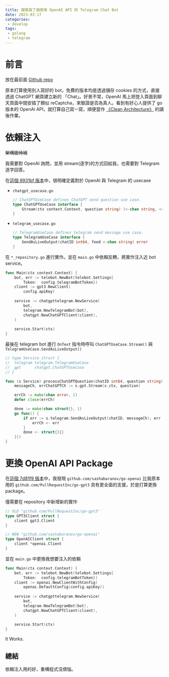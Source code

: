 ```yaml
---
title: 跟風寫了個使用 OpenAI API 的 Telegram Chat Bot
date: 2023-03-17
categories:
 - develop
tags:
 - golang
 - telegram
---
```


# 前言

放在最前面 [Github repo](https://github.com/omegaatt36/chatelegram)

原本打算使用別人寫好的 bot，免費的版本均是透過儲存 cookies 的方式，直接透過 ChatGPT 網頁建立新的 「Chat」。好景不常，OpenAI 馬上把登入頁面到聊天頁面中間安插了類似 reCaptcha，來驗證是否為真人。看到有好心人提供了 go 版本的 OpenAi API，就打算自己寫一寫，順便當作 [《Clean Architecture》](https://www.tenlong.com.tw/products/9789864342945) 的讀後作業。

# 依賴注入

~~架構圖待補~~

我需要對 OpenAI 詢問，並用 stream(逐字)的方式回給我，也需要對 Telegram 逐字回答。

在[這個 8931bf 版本](https://github.com/omegaatt36/chatelegram/tree/8931bfbf9e0e00891c07aaaf0c12aa730e34dd39)中，很明確定義對於 OpenAI 與 Telegram 的 usecase

- `chatgpt_usecase.go`
    ```go
    // ChatGPTUseCase defines ChatGPT send question use case.
    type ChatGPTUseCase interface {
    	Stream(ctx context.Context, question string) (<-chan string, <-chan error)
    }
    ```
- `telegram_usecase.go`
    ```go
    // TelegramUseCase defines telegram send message use case.
    type TelegramUseCase interface {
    	SendAsLiveOutput(chatID int64, feed <-chan string) error
    }
    ```

在 `*_repository.go` 進行實作。並在 `main.go` 中依賴反轉，將實作注入近 bot service。
```go
func Main(ctx context.Context) {
	bot, err := telebot.NewBot(telebot.Settings{
		Token:  config.telegramBotToken})
    client := gpt3.NewClient(
        config.apiKey)
    
    service := chatgpttelegram.NewService(
        bot,
        telegram.NewTelegramBot(bot),
        chatgpt.NewChatGPTClient(client),
    )
    
    service.Start(ctx)
}
```

最後在 telegram bot 進行 `OnText` 指令時呼叫 `ChatGPTUseCase.Stream()` 與 `TelegramUseCase.SendAsLiveOutput()`
```go
// type Service struct {
// 	telegram telegram.TelegramUseCase
// 	gpt      chatgpt.ChatGPTUseCase
// }

func (s Service) processChatGPTQuestion(chatID int64, question string) error {
	messageCh, errChatGPTCh := s.gpt.Stream(s.ctx, question)

	errCh := make(chan error, 1)
	defer close(errCh)

	done := make(chan struct{}, 1)
	go func() {
		if err := s.telegram.SendAsLiveOutput(chatID, messageCh); err != nil {
			errCh <- err
		}
		done <- struct{}{}
	}()
}
```

# 更換 OpenAI API Package

在[這個 7d81f9 版本](https://github.com/omegaatt36/chatelegram/tree/7d81f921345f765097298c8aa54e8ded6dcf995f)中，我發現 `github.com/sashabaranov/go-openai` 比我原本用的 `github.com/PullRequestInc/go-gpt3` 具有更全面的支援，於是打算更換 package。

僅需要在 repository 中新增新的實作
```go
// OLD "github.com/PullRequestInc/go-gpt3"
type GPT3Client struct {
	client gpt3.Client
}

// NEW "github.com/sashabaranov/go-openai"
type OpenAIClient struct {
	client *openai.Client
}
```

並在 `main.go` 中更換我想要注入的依賴
```go
func Main(ctx context.Context) {
	bot, err := telebot.NewBot(telebot.Settings{
		Token:  config.telegramBotToken})
	client := openai.NewClientWithConfig(
        openai.DefaultConfig(config.apiKey))
    
    service := chatgpttelegram.NewService(
        bot,
        telegram.NewTelegramBot(bot),
        chatgpt.NewChatGPTClient(client),
    )
    
    service.Start(ctx)
}
```

It Works.

## 總結

依賴注入用的好，重構程式沒煩惱。
